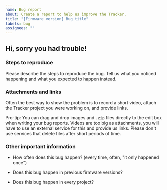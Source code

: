 ```yaml
---
name: Bug report
about: Create a report to help us improve the Tracker.
title: "[Firmware version] Bug title"
labels: bug
assignees: ""
---
```

## Hi, sorry you had trouble!

### Steps to reproduce

Please describe the steps to reproduce the bug. Tell us what you noticed
happening and what you expected to happen instead.

### Attachments and links

Often the best way to show the problem is to record a short video,
attach the Tracker project you were working on, and provide links.

Pro-tip: You can drag and drop images and `.zip` files directly to the edit
box when writing your bug reports. Videos are too big as attachments, you
will have to use an external service for this and provide us links. Please
don't use services that delete files after short periods of time.

### Other important information

* How often does this bug happen? (every time, often, "it only happened once")

* Does this bug happen in previous firmware versions?

* Does this bug happen in every project?
